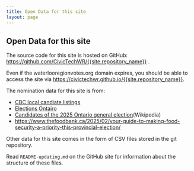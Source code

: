 ```yaml
---
title: Open Data for this site
layout: page
---
```


## Open Data for this site

The source code for this site is hosted on GitHub:
<https://github.com/CivicTechWR/{{site.repository_name}}> .

Even if the waterlooregionvotes.org domain expires, you should be able
to access the site via
<https://civictechwr.github.io/{{site.repository_name}}>.


The nomination data for this site is from:
* [CBC local candiate listings](https://www.cbc.ca/news/canada/kitchener-waterloo/ontario-election-waterloo-region-guelph-wellington-candidates-1.7443625)
* [Elections Ontairo](https://voterinformationservice.elections.on.ca/en/election/search?mode=electoralDistrict)
* [Candidates of the 2025 Ontario general election](https://en.wikipedia.org/wiki/Candidates_of_the_2025_Ontario_general_election)(Wikipedia)
* https://www.thefoodbank.ca/2025/02/your-guide-to-making-food-security-a-priority-this-provincial-election/

Other data for this site comes in the form of CSV files stored in the git
repository.

Read `README-updating.md` on the GitHub site for information about the
structure of these files.
